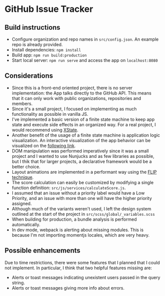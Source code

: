 # GitHub Issue Tracker

## Build instructions
- Configure organization and repo names in ```src/config.json```. An example repo is already provided.
- Install dependencies: ```npm install```
- Build app: ```npm run build:production```
- Start local server: ```npm run serve``` and access the app on ```localhost:8080```

## Considerations
- Since this is a front-end oriented project, there is no server implementation: the App talks directly to the GitHub API. This means that it can only work with public organizations, repositories and members.
- Since it's a small project, I focused on implementing as much functionality as possible in vanilla JS.
- I've implemented a basic version of a finite state machine to keep app state and execute side effects in an organized way. For a real project, I would recommend using [XState](https://xstate.js.org/).
- Another benefit of the usage of a finite state machine is application logic visualization. An interactive visualization of the app behavior can be visualized on the [following link](https://xstate.js.org/viz/?gist=8badce66ad9469373b7f21dc23380ee4).
- DOM manipulation was performed imperatively since it was a small project and I wanted to use Nunjucks and as few libraries as possible, but I thik that for larger projects, a declarative framework would be a better choice.
- Layout animations are implemented in a performant way using the [FLIP technique](https://css-tricks.com/animating-layouts-with-the-flip-technique/).
- The score calculation can easily be customized by modifying a single function definition: ```src/js/services/calculateScore.js```.
- I assumed that an issue without a priority label would have a Low Priority, and an issue with more than one will have the higher priority assigned.
- Although much of the variants weren't used, I left the design system outlined at the start of the project in ```src/scss/global/_variables.scss```
- When building for production, a bundle analysis is performed automatically.
- In dev mode, webpack is alerting about missing modules. This is because I'm not importing momentjs locales, which are very heavy.

## Possible enhancements
Due to time restrictions, there were some features that I planned that I could not implement. In particular, I think that two helpful features missing are:
- Alerts or toast messages indicating unexistent users passed in the query string.
- Alerts or toast messages giving more info about errors.
